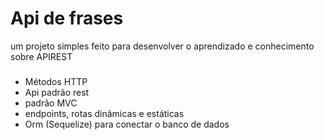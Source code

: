 <h1>Api de frases</h1>
<p>um projeto simples feito para desenvolver o aprendizado e conhecimento sobre APIREST </p>

<h3></h3>
<ul>
    <li>Métodos HTTP</li>
     <li>Api padrão rest</li>
      <li>padrão MVC</li>
       <li>endpoints, rotas dinâmicas e estáticas </li>
        <li>Orm (Sequelize) para conectar o banco de dados</li>


</ul>
